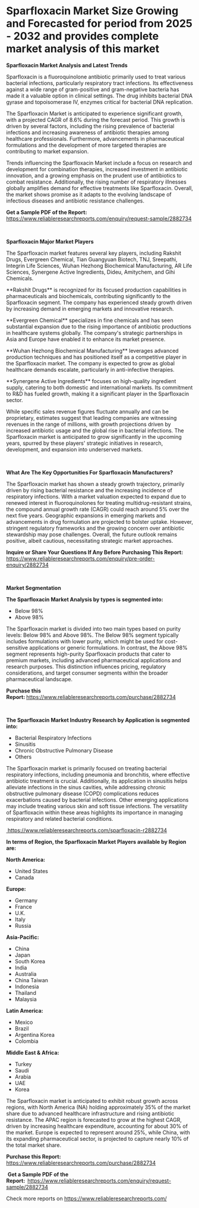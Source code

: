 <p><h1>Sparfloxacin Market Size Growing and Forecasted for period from 2025 - 2032 and provides complete market analysis of this market</h1></p><p><strong>Sparfloxacin Market Analysis and Latest Trends</strong></p>
<p><p>Sparfloxacin is a fluoroquinolone antibiotic primarily used to treat various bacterial infections, particularly respiratory tract infections. Its effectiveness against a wide range of gram-positive and gram-negative bacteria has made it a valuable option in clinical settings. The drug inhibits bacterial DNA gyrase and topoisomerase IV, enzymes critical for bacterial DNA replication.</p><p>The Sparfloxacin Market is anticipated to experience significant growth, with a projected CAGR of 8.6% during the forecast period. This growth is driven by several factors, including the rising prevalence of bacterial infections and increasing awareness of antibiotic therapies among healthcare professionals. Furthermore, advancements in pharmaceutical formulations and the development of more targeted therapies are contributing to market expansion.</p><p>Trends influencing the Sparfloxacin Market include a focus on research and development for combination therapies, increased investment in antibiotic innovation, and a growing emphasis on the prudent use of antibiotics to combat resistance. Additionally, the rising number of respiratory illnesses globally amplifies demand for effective treatments like Sparfloxacin. Overall, the market shows promise as it adapts to the evolving landscape of infectious diseases and antibiotic resistance challenges.</p></p>
<p><strong>Get a Sample PDF of the Report:&nbsp;</strong> <a href="https://www.reliableresearchreports.com/enquiry/request-sample/2882734?utm_campaign=2255&utm_medium=2&utm_source=Github&utm_content=ia&utm_term=13032025&utm_id=sparfloxacin">https://www.reliableresearchreports.com/enquiry/request-sample/2882734</a></p>
<p>&nbsp;</p>
<p><strong>Sparfloxacin Major Market Players</strong></p>
<p><p>The Sparfloxacin market features several key players, including Rakshit Drugs, Evergreen Chemical, Tian Guangyuan Biotech, TNJ, Sreepathi, Integrin Life Sciences, Wuhan Hezhong Biochemical Manufacturing, AR Life Sciences, Synergene Active Ingredients, Dideu, Amitychem, and Gihi Chemicals. </p><p>**Rakshit Drugs** is recognized for its focused production capabilities in pharmaceuticals and biochemicals, contributing significantly to the Sparfloxacin segment. The company has experienced steady growth driven by increasing demand in emerging markets and innovative research. </p><p>**Evergreen Chemical** specializes in fine chemicals and has seen substantial expansion due to the rising importance of antibiotic productions in healthcare systems globally. The company's strategic partnerships in Asia and Europe have enabled it to enhance its market presence.</p><p>**Wuhan Hezhong Biochemical Manufacturing** leverages advanced production techniques and has positioned itself as a competitive player in the Sparfloxacin market. The company is expected to grow as global healthcare demands escalate, particularly in anti-infective therapies.</p><p>**Synergene Active Ingredients** focuses on high-quality ingredient supply, catering to both domestic and international markets. Its commitment to R&D has fueled growth, making it a significant player in the Sparfloxacin sector.</p><p>While specific sales revenue figures fluctuate annually and can be proprietary, estimates suggest that leading companies are witnessing revenues in the range of millions, with growth projections driven by increased antibiotic usage and the global rise in bacterial infections. The Sparfloxacin market is anticipated to grow significantly in the upcoming years, spurred by these players' strategic initiatives in research, development, and expansion into underserved markets.</p></p>
<p>&nbsp;</p>
<p><strong>What Are The Key Opportunities For Sparfloxacin Manufacturers?</strong></p>
<p><p>The Sparfloxacin market has shown a steady growth trajectory, primarily driven by rising bacterial resistance and the increasing incidence of respiratory infections. With a market valuation expected to expand due to renewed interest in fluoroquinolones for treating multidrug-resistant strains, the compound annual growth rate (CAGR) could reach around 5% over the next five years. Geographic expansions in emerging markets and advancements in drug formulation are projected to bolster uptake. However, stringent regulatory frameworks and the growing concern over antibiotic stewardship may pose challenges. Overall, the future outlook remains positive, albeit cautious, necessitating strategic market approaches.</p></p>
<p><strong>Inquire or Share Your Questions If Any Before Purchasing This Report:</strong> <a href="https://www.reliableresearchreports.com/enquiry/pre-order-enquiry/2882734?utm_campaign=2255&utm_medium=2&utm_source=Github&utm_content=ia&utm_term=13032025&utm_id=sparfloxacin">https://www.reliableresearchreports.com/enquiry/pre-order-enquiry/2882734</a></p>
<p>&nbsp;</p>
<p><strong>Market Segmentation</strong></p>
<p><strong>The Sparfloxacin Market Analysis by types is segmented into:</strong></p>
<p><ul><li>Below 98%</li><li>Above 98%</li></ul></p>
<p><p>The Sparfloxacin market is divided into two main types based on purity levels: Below 98% and Above 98%. The Below 98% segment typically includes formulations with lower purity, which might be used for cost-sensitive applications or generic formulations. In contrast, the Above 98% segment represents high-purity Sparfloxacin products that cater to premium markets, including advanced pharmaceutical applications and research purposes. This distinction influences pricing, regulatory considerations, and target consumer segments within the broader pharmaceutical landscape.</p></p>
<p><strong>Purchase this Report:&nbsp;</strong><a href="https://www.reliableresearchreports.com/purchase/2882734?utm_campaign=2255&utm_medium=2&utm_source=Github&utm_content=ia&utm_term=13032025&utm_id=sparfloxacin">https://www.reliableresearchreports.com/purchase/2882734</a></p>
<p>&nbsp;</p>
<p><strong>The Sparfloxacin Market Industry Research by Application is segmented into:</strong></p>
<p><ul><li>Bacterial Respiratory Infections</li><li>Sinusitis</li><li>Chronic Obstructive Pulmonary Disease</li><li>Others</li></ul></p>
<p><p>The Sparfloxacin market is primarily focused on treating bacterial respiratory infections, including pneumonia and bronchitis, where effective antibiotic treatment is crucial. Additionally, its application in sinusitis helps alleviate infections in the sinus cavities, while addressing chronic obstructive pulmonary disease (COPD) complications reduces exacerbations caused by bacterial infections. Other emerging applications may include treating various skin and soft tissue infections. The versatility of Sparfloxacin within these areas highlights its importance in managing respiratory and related bacterial conditions.</p></p>
<p><a href="https://www.reliableresearchreports.com/sparfloxacin-r2882734?utm_campaign=2255&utm_medium=2&utm_source=Github&utm_content=ia&utm_term=13032025&utm_id=sparfloxacin">&nbsp;https://www.reliableresearchreports.com/sparfloxacin-r2882734</a></p>
<p><strong>In terms of Region, the Sparfloxacin Market Players available by Region are:</strong></p>
<p>
    <p> <strong> North America: </strong>
        <ul>
            <li>United States</li>
            <li>Canada</li>
        </ul>
        </p> 
    <p> <strong> Europe: </strong>
        <ul>
            <li>Germany</li>
            <li>France</li>
            <li>U.K.</li>
            <li>Italy</li>
            <li>Russia</li>
        </ul>
        </p> 
    <p> <strong> Asia-Pacific: </strong>
        <ul>
            <li>China</li>
            <li>Japan</li>
            <li>South Korea</li>
            <li>India</li>
            <li>Australia</li>
            <li>China Taiwan</li>
            <li>Indonesia</li>
            <li>Thailand</li>
            <li>Malaysia</li>
        </ul>
        </p> 
    <p> <strong> Latin America: </strong>
        <ul>
            <li>Mexico</li>
            <li>Brazil</li>
            <li>Argentina Korea</li>
            <li>Colombia</li>
        </ul>
        </p> 
    <p> <strong> Middle East & Africa: </strong>
        <ul>
            <li>Turkey</li>
            <li>Saudi</li>
            <li>Arabia</li>
            <li>UAE</li>
            <li>Korea</li>
        </ul>
    </p>
    </p>
<p><p>The Sparfloxacin market is anticipated to exhibit robust growth across regions, with North America (NA) holding approximately 35% of the market share due to advanced healthcare infrastructure and rising antibiotic resistance. The APAC region is forecasted to grow at the highest CAGR, driven by increasing healthcare expenditure, accounting for about 30% of the market. Europe is expected to represent around 25%, while China, with its expanding pharmaceutical sector, is projected to capture nearly 10% of the total market share.</p></p>
<p><strong>Purchase this Report: </strong><a href="https://www.reliableresearchreports.com/purchase/2882734?utm_campaign=2255&utm_medium=2&utm_source=Github&utm_content=ia&utm_term=13032025&utm_id=sparfloxacin">https://www.reliableresearchreports.com/purchase/2882734</a></p>
<p>&nbsp;<strong>Get a Sample PDF of the Report:&nbsp;&nbsp;</strong><a href="https://www.reliableresearchreports.com/enquiry/request-sample/2882734?utm_campaign=2255&utm_medium=2&utm_source=Github&utm_content=ia&utm_term=13032025&utm_id=sparfloxacin">https://www.reliableresearchreports.com/enquiry/request-sample/2882734</a></p>
<p><strong></strong></p>
<p>Check more reports on <a href="https://www.reliableresearchreports.com/?utm_campaign=2255&utm_medium=2&utm_source=Github&utm_content=ia&utm_term=13032025&utm_id=sparfloxacin">https://www.reliableresearchreports.com/</a></p>